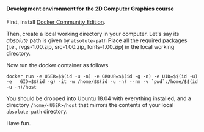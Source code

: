 #### Development environment for the 2D Computer Graphics course

First, install [Docker Community Edition](https://www.docker.com/community-edition#download).

Then, create a local working directory in your computer.  Let's say its *absolute* path is given by `absolute-path` Place all the required packages (i.e., rvgs-1.00.zip, src-1.00.zip, fonts-1.00.zip) in the local working
directory.

Now run the docker container as follows

    docker run -e USER=$$(id -u -n) -e GROUP=$$(id -g -n) -e UID=$$(id -u) -e   GID=$$(id -g) -it -w /home/$$(id -u -n) --rm -v `pwd`:/home/$$(id -u -n)/host

You should be dropped into Ubuntu 18.04 with everything installed, and a directory `/home/<USER>/host` that mirrors the contents of your local `absolute-path` directory.

Have fun.
